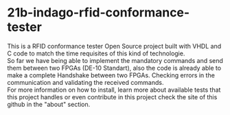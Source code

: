 # 21b-indago-rfid-conformance-tester

This is a RFID conformance tester Open Source project built with VHDL and C code to match the time requisites of this kind of technologie.  
So far we have being able to implement the mandatory commands and send them between two FPGAs (DE-10 Standart), also the code is already able to make a complete Handshake between two FPGAs. Checking errors in the communication and validating the received commands.  
For more information on how to install, learn more about available tests that this project handles or even contribute in this project check the site of this github in the "about" section.  
